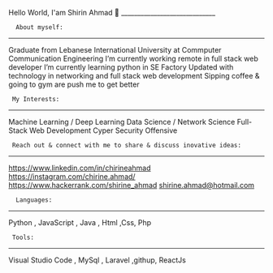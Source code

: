 Hello World, I'am Shirin Ahmad 👋
                         _____________________________

      About myself:
   ----------------------------
  Graduate from Lebanese International University at Commputer Communication Engineering
  I’m currently working remote in full stack web developer
  I’m currently learning python in SE Factory
  Updated with technology in networking and full stack web development
  Sipping coffee & going to gym are push me to get better

     My Interests:
  -------------------------------
  Machine Learning / Deep Learning
  Data Science / Network Science
  Full-Stack Web Development
  Cyper Security Offensive 

     Reach out & connect with me to share & discuss inovative ideas:
  ------------------------------------------------------------------------------------
  https://www.linkedin.com/in/chirineahmad
  https://instagram.com/chirine.ahmad/
  https://www.hackerrank.com/shirine_ahmad
  shirine.ahmad@hotmail.com
  
      Languages:
  -----------------------
  Python , JavaScript , Java , Html ,Css, Php 
  
     Tools:
  ----------------------
  Visual Studio Code , MySql , Laravel ,githup, ReactJs
